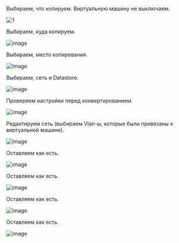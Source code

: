 
Выбираем, что копируем. Виртуальную машину не выключаем.

![1](https://github.com/tvgVita69/Linux_begin/assets/98489171/87d8547f-3ce0-40d0-a30b-5dbc54eba4eb)
 
Выбираем, куда копируем.

![image](https://github.com/tvgVita69/Linux_begin/assets/98489171/d04ac5c4-7485-44d0-a496-27fb950ce8ce)

Выбираем, место копирования.

![image](https://github.com/tvgVita69/Linux_begin/assets/98489171/743039c3-bd15-4151-a9ea-a4af4eb225a4)

Выбираем, сеть и Datastore.
 
![image](https://github.com/tvgVita69/Linux_begin/assets/98489171/23adb544-2997-478d-9a85-88aea3bfbcaa)

Проверяем настройки перед конвертированием.

![image](https://github.com/tvgVita69/Linux_begin/assets/98489171/5b8a9dbf-fb3f-48d9-a4f1-142a8020dbfb) 

Редактируем сеть (выбираем Vlan-ы, которые были привязаны к виртуальной машине).
 
![image](https://github.com/tvgVita69/Linux_begin/assets/98489171/627dbc6e-d397-4630-9935-172682500745)

Оставляем как есть.

![image](https://github.com/tvgVita69/Linux_begin/assets/98489171/1ee744fe-30e6-4daf-befe-988dbd95bbe1)
 
Оставляем как есть.
 
![image](https://github.com/tvgVita69/Linux_begin/assets/98489171/e1394716-349c-4a69-b759-e275399c470f)

Оставляем как есть.

![image](https://github.com/tvgVita69/Linux_begin/assets/98489171/f804554c-7a39-4e78-81a6-becf565a1963)
 
Оставляем как есть.
 
![image](https://github.com/tvgVita69/Linux_begin/assets/98489171/b8fc232c-fdd0-4759-8150-42eaad6beab4)





